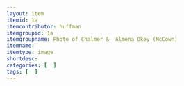 ```yaml
---
layout: item
itemid: 1a
itemcontributor: huffman
itemgroupid: 1a
itemgroupname: Photo of Chalmer &  Almena Okey (McCown)
itemname: 
itemtype: image
shortdesc: 
categories: [  ]
tags: [  ]
---
```







